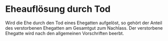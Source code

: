 # Eheauflösung durch Tod

Wird die Ehe durch den Tod eines Ehegatten aufgelöst, so gehört der Anteil des verstorbenen Ehegatten am Gesamtgut zum Nachlass. Der verstorbene Ehegatte wird nach den allgemeinen Vorschriften beerbt. 

